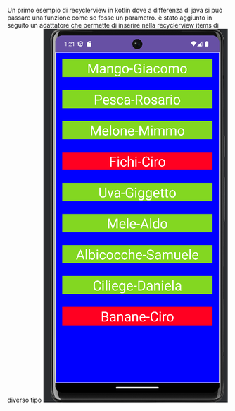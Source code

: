 Un primo esempio di recyclerview in kotlin dove a differenza di java si può passare una funzione come se fosse un parametro.
è stato aggiunto in seguito un adattatore che permette di inserire nella recyclerview items di diverso tipo
![Image](recyclerviewMultiItems.png)
